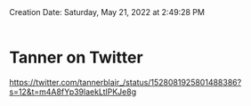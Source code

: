<div></b>Creation Date:</b> Saturday, May 21, 2022 at 2:49:28 PM<br></div><div><br></div><div><h1>Tanner on Twitter</h1></div>
<div><a href=https://twitter.com/tannerblair_/status/1528081925801488386?s=12&t=m4A8fYp39laekLtlPKJe8g>https://twitter.com/tannerblair_/status/1528081925801488386?s=12&t=m4A8fYp39laekLtlPKJe8g</a><br></div>

